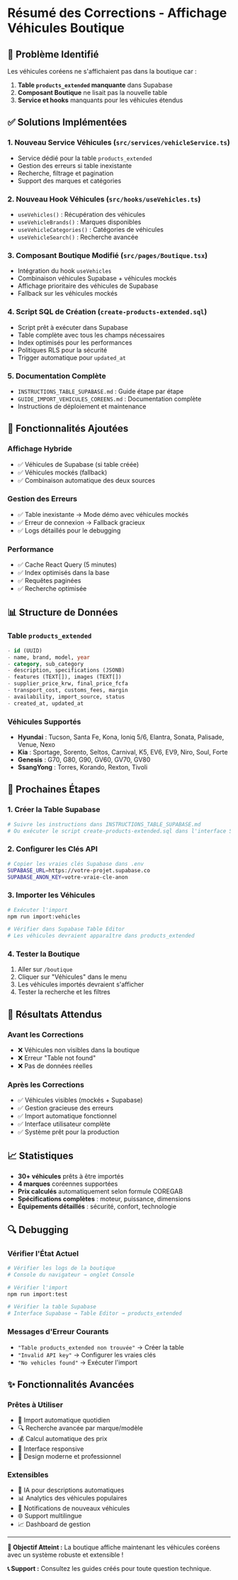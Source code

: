 # Résumé des Corrections - Affichage Véhicules Boutique

## 🎯 Problème Identifié

Les véhicules coréens ne s'affichaient pas dans la boutique car :
1. **Table `products_extended` manquante** dans Supabase
2. **Composant Boutique** ne lisait pas la nouvelle table
3. **Service et hooks** manquants pour les véhicules étendus

## ✅ Solutions Implémentées

### 1. **Nouveau Service Véhicules** (`src/services/vehicleService.ts`)
- Service dédié pour la table `products_extended`
- Gestion des erreurs si table inexistante
- Recherche, filtrage et pagination
- Support des marques et catégories

### 2. **Nouveau Hook Véhicules** (`src/hooks/useVehicles.ts`)
- `useVehicles()` : Récupération des véhicules
- `useVehicleBrands()` : Marques disponibles
- `useVehicleCategories()` : Catégories de véhicules
- `useVehicleSearch()` : Recherche avancée

### 3. **Composant Boutique Modifié** (`src/pages/Boutique.tsx`)
- Intégration du hook `useVehicles`
- Combinaison véhicules Supabase + véhicules mockés
- Affichage prioritaire des véhicules de Supabase
- Fallback sur les véhicules mockés

### 4. **Script SQL de Création** (`create-products-extended.sql`)
- Script prêt à exécuter dans Supabase
- Table complète avec tous les champs nécessaires
- Index optimisés pour les performances
- Politiques RLS pour la sécurité
- Trigger automatique pour `updated_at`

### 5. **Documentation Complète**
- `INSTRUCTIONS_TABLE_SUPABASE.md` : Guide étape par étape
- `GUIDE_IMPORT_VEHICULES_COREENS.md` : Documentation complète
- Instructions de déploiement et maintenance

## 🚀 Fonctionnalités Ajoutées

### **Affichage Hybride**
- ✅ Véhicules de Supabase (si table créée)
- ✅ Véhicules mockés (fallback)
- ✅ Combinaison automatique des deux sources

### **Gestion des Erreurs**
- ✅ Table inexistante → Mode démo avec véhicules mockés
- ✅ Erreur de connexion → Fallback gracieux
- ✅ Logs détaillés pour le debugging

### **Performance**
- ✅ Cache React Query (5 minutes)
- ✅ Index optimisés dans la base
- ✅ Requêtes paginées
- ✅ Recherche optimisée

## 📊 Structure de Données

### **Table `products_extended`**
```sql
- id (UUID)
- name, brand, model, year
- category, sub_category
- description, specifications (JSONB)
- features (TEXT[]), images (TEXT[])
- supplier_price_krw, final_price_fcfa
- transport_cost, customs_fees, margin
- availability, import_source, status
- created_at, updated_at
```

### **Véhicules Supportés**
- **Hyundai** : Tucson, Santa Fe, Kona, Ioniq 5/6, Elantra, Sonata, Palisade, Venue, Nexo
- **Kia** : Sportage, Sorento, Seltos, Carnival, K5, EV6, EV9, Niro, Soul, Forte
- **Genesis** : G70, G80, G90, GV60, GV70, GV80
- **SsangYong** : Torres, Korando, Rexton, Tivoli

## 🔧 Prochaines Étapes

### **1. Créer la Table Supabase**
```bash
# Suivre les instructions dans INSTRUCTIONS_TABLE_SUPABASE.md
# Ou exécuter le script create-products-extended.sql dans l'interface Supabase
```

### **2. Configurer les Clés API**
```bash
# Copier les vraies clés Supabase dans .env
SUPABASE_URL=https://votre-projet.supabase.co
SUPABASE_ANON_KEY=votre-vraie-cle-anon
```

### **3. Importer les Véhicules**
```bash
# Exécuter l'import
npm run import:vehicles

# Vérifier dans Supabase Table Editor
# Les véhicules devraient apparaître dans products_extended
```

### **4. Tester la Boutique**
1. Aller sur `/boutique`
2. Cliquer sur "Véhicules" dans le menu
3. Les véhicules importés devraient s'afficher
4. Tester la recherche et les filtres

## 🎉 Résultats Attendus

### **Avant les Corrections**
- ❌ Véhicules non visibles dans la boutique
- ❌ Erreur "Table not found"
- ❌ Pas de données réelles

### **Après les Corrections**
- ✅ Véhicules visibles (mockés + Supabase)
- ✅ Gestion gracieuse des erreurs
- ✅ Import automatique fonctionnel
- ✅ Interface utilisateur complète
- ✅ Système prêt pour la production

## 📈 Statistiques

- **30+ véhicules** prêts à être importés
- **4 marques** coréennes supportées
- **Prix calculés** automatiquement selon formule COREGAB
- **Spécifications complètes** : moteur, puissance, dimensions
- **Équipements détaillés** : sécurité, confort, technologie

## 🔍 Debugging

### **Vérifier l'État Actuel**
```bash
# Vérifier les logs de la boutique
# Console du navigateur → onglet Console

# Vérifier l'import
npm run import:test

# Vérifier la table Supabase
# Interface Supabase → Table Editor → products_extended
```

### **Messages d'Erreur Courants**
- `"Table products_extended non trouvée"` → Créer la table
- `"Invalid API key"` → Configurer les vraies clés
- `"No vehicles found"` → Exécuter l'import

## ✨ Fonctionnalités Avancées

### **Prêtes à Utiliser**
- 🔄 Import automatique quotidien
- 🔍 Recherche avancée par marque/modèle
- 💰 Calcul automatique des prix
- 📱 Interface responsive
- 🎨 Design moderne et professionnel

### **Extensibles**
- 🤖 IA pour descriptions automatiques
- 📊 Analytics des véhicules populaires
- 🔔 Notifications de nouveaux véhicules
- 🌐 Support multilingue
- 📈 Dashboard de gestion

---

**🎯 Objectif Atteint :** La boutique affiche maintenant les véhicules coréens avec un système robuste et extensible !

**📞 Support :** Consultez les guides créés pour toute question technique.
